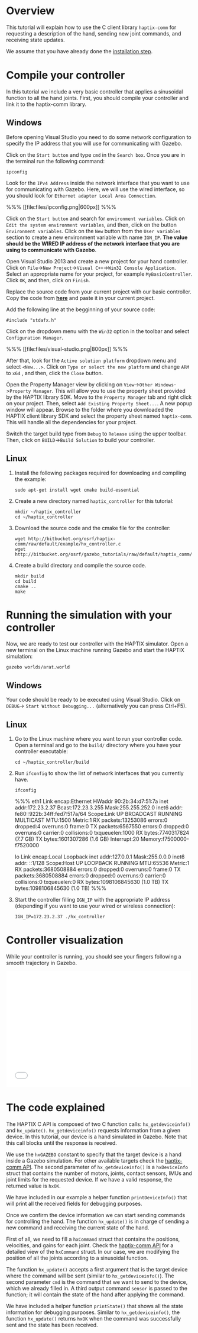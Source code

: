 # Overview

This tutorial will explain how to use the C client library `haptix-comm` for
requesting a description of the hand, sending new joint commands, and receiving state updates.

We assume that you have already done the [installation step](http://gazebosim.org/tutorials?tut=haptix_install&cat=haptix).


# Compile your controller

In this tutorial we include a very basic controller that applies a sinusoidal
function to all the hand joints. First, you should compile your controller and
link it to the haptix-comm library.

## Windows

Before opening Visual Studio you need to do some network configuration to specify
the IP address that you will use for communicating with Gazebo.

Click on the `Start button` and type `cmd` in the `Search box`. Once you are in
the terminal run the following command:

~~~
ipconfig
~~~

Look for the `IPv4 Address` inside the network interface that you want to use
for communicating with Gazebo. Here, we will use the wired interface, so you
should look for `Ethernet adapter Local Area Connection`.

%%%
[[file:files/ipconfig.png|600px]]
%%%

Click on the `Start button` and search for `environment variables`.
Click on `Edit the system environment variables`, and then, click on the button
`Environment variables`. Click on the `New` button from the `User variables`
section to create a new environment variable with name `IGN_IP`. **The value
should be the WIRED IP address of the network interface that you are using to
communicate with Gazebo**.

Open Visual Studio 2013 and create a new project for your hand controller. Click
on `File`->`New Project`->`Visual C++`->`Win32 Console Application`. Select an
appropriate name for your project, for example `MyBasicController`. Click `OK`,
and then, click on `Finish`.

Replace the source code from your current project with our basic controller. Copy
the code from [**here**](http://bitbucket.org/osrf/haptix-comm/raw/default/example/hx_controller.c) and paste it in your current project.

Add the following line at the begginning of your source code:

~~~
#include "stdafx.h"
~~~

Click on the dropdown menu with the `Win32` option in the toolbar and select
`Configuration Manager`.

%%%
[[file:files/visual-studio.png|800px]]
%%%

After that, look for the `Active solution platform` dropdown menu and select
`<New...>`. Click on `Type or select the new platform` and change `ARM` to `x64`
, and then, click the `Close` button.

Open the Property Manager view by clicking on `View`->`Other Windows`->`Property
Manager`. This will allow you to use the property sheet provided by the HAPTIX
library SDK. Move to the `Property Manager` tab and right click on your project.
Then, select `Add Existing Property Sheet...`. A new popup window
will appear. Browse to the folder where you downloaded the HAPTIX client library
SDK and select the property sheet named `haptix-comm`. This will handle all the
dependencies for your project.

Switch the target build type from `Debug` to `Release` using the upper toolbar.
Then, click on `BUILD`->`Build Solution` to build your controller.

## Linux

1. Install the following packages required for downloading and compiling the
example:

    ~~~
    sudo apt-get install wget cmake build-essential
    ~~~

1. Create a new directory named `haptix_controller` for this tutorial:

    ~~~
    mkdir ~/haptix_controller
    cd ~/haptix_controller
    ~~~

1. Download the source code and the cmake file for the controller:

    ~~~
    wget http://bitbucket.org/osrf/haptix-comm/raw/default/example/hx_controller.c
    wget http://bitbucket.org/osrf/gazebo_tutorials/raw/default/haptix_comm/files/CMakeLists.txt
    ~~~

1. Create a build directory and compile the source code.

    ~~~
    mkdir build
    cd build
    cmake ..
    make
    ~~~

# Running the simulation with your controller

Now, we are ready to test our controller with the HAPTIX simulator. Open a new
terminal on the Linux machine running Gazebo and start the HAPTIX simulation:

~~~
gazebo worlds/arat.world
~~~

## Windows

Your code should be ready to be executed using Visual Studio. Click on `DEBUG`->
`Start Without Debugging...` (alternatively you can press Ctrl+F5).

## Linux

1. Go to the Linux machine where you want to run your controller code. Open a
terminal and go to the `build/` directory where you have your controller
executable:

    ~~~
    cd ~/haptix_controller/build
    ~~~

1. Run `ifconfig` to show the list of network interfaces that you currently have.

    ~~~
    ifconfig
    ~~~
    %%%
    eth1  Link encap:Ethernet  HWaddr 90:2b:34:d7:51:7a
          inet addr:172.23.2.37  Bcast:172.23.3.255  Mask:255.255.252.0
          inet6 addr: fe80::922b:34ff:fed7:517a/64 Scope:Link
          UP BROADCAST RUNNING MULTICAST  MTU:1500  Metric:1
          RX packets:13253086 errors:0 dropped:4 overruns:0 frame:0
          TX packets:6567550 errors:0 dropped:0 overruns:0 carrier:0
          collisions:0 txqueuelen:1000
          RX bytes:7740317824 (7.7 GB)  TX bytes:1601307286 (1.6 GB)
          Interrupt:20 Memory:f7500000-f7520000

    lo    Link encap:Local Loopback
          inet addr:127.0.0.1  Mask:255.0.0.0
          inet6 addr: ::1/128 Scope:Host
          UP LOOPBACK RUNNING  MTU:65536  Metric:1
          RX packets:3680508884 errors:0 dropped:0 overruns:0 frame:0
          TX packets:3680508884 errors:0 dropped:0 overruns:0 carrier:0
          collisions:0 txqueuelen:0
          RX bytes:1098106845630 (1.0 TB)  TX bytes:1098106845630 (1.0 TB)
    %%%

1. Start the controller filling `IGN_IP` with the appropriate IP address (depending if
you want to use your wired or wireless connection):

    ~~~
    IGN_IP=172.23.2.37 ./hx_controller
    ~~~

# Controller visualization

While your controller is running, you should see your fingers following a smooth
trajectory in Gazebo.

<iframe width="500" height="313" src="//player.vimeo.com/video/108959804" frameborder="0" webkitallowfullscreen mozallowfullscreen allowfullscreen></iframe>

# The code explained

<include from='/int main/' to='/printDeviceInfo\(.deviceInfo\)/' src='http://bitbucket.org/osrf/haptix-comm/raw/default/example/hx_controller.c' />

The HAPTIX C API is composed of two C function calls: `hx_getdeviceinfo()` and
`hx_update()`. `hx_getdeviceinfo()` requests information from a given device.
In this tutorial, our device is a hand simulated in Gazebo. Note that this call
blocks until the response is received.

We use the `hxGAZEBO` constant to specify that the target device is a hand inside a Gazebo
simulation. For other available targets check the [haptix-comm API](https://bitbucket.org/osrf/haptix-comm/src/cfd7e09c00ad045c0ee99a871f786971dc527fc5/include/haptix/comm/haptix.h?at=default). The second parameter of `hx_getdeviceinfo()` is a `hxDeviceInfo` struct that
contains the number of motors, joints, contact sensors, IMUs and joint limits
for the requested device. If we have a valid response, the returned value is `hxOK`.

We have included in our example a helper function `printDeviceInfo()` that will
print all the received fields for debugging purposes.

<include from='/  // Send commands/' to='/    usleep\(10000\);\n  }/' src='http://bitbucket.org/osrf/haptix-comm/raw/default/example/hx_controller.c' />

Once we confirm the device information we can start sending commands for
controlling the hand. The function `hx_update()` is in charge of sending a new
command and receiving the current state of the hand.

First of all, we need to fill a `hxCommand` struct that contains the positions,
velocities, and gains for each joint. Check the [haptix-comm API](https://bitbucket.org/osrf/haptix-comm/src/cfd7e09c00ad045c0ee99a871f786971dc527fc5/include/haptix/comm/haptix.h?at=default)
for a detailed view of the `hxCommand` struct. In our case, we are modifying the
position of all the joints according to a sinusoidal function.

The function `hx_update()` accepts a first argument that is the target device
where the command will be sent (similar to `hx_getdeviceinfo()`). The second
parameter `cmd` is the command that we want to send to the device, which we already
filled in. A third output command `sensor` is passed to the function; it will contain the
state of the hand after applying the command.

We have included a helper function `printState()` that shows all the state
information for debugging purposes. Similar to `hx_getdeviceinfo()`, the function
`hx_update()` returns `hxOK` when the command was successfully sent and the
state has been received.
